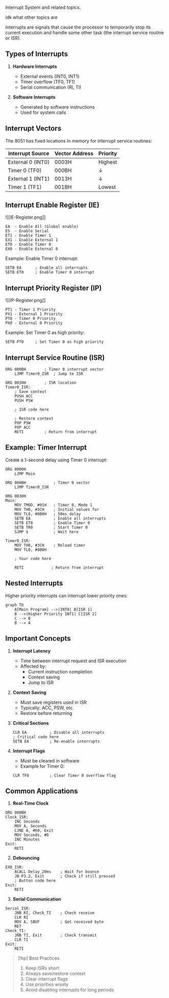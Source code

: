 Interrupt System and related topics.

idk what other topics are

Interrupts are signals that cause the processor to temporarily stop its current execution and handle some other task (the interrupt service routine or ISR).

## Types of Interrupts

1. **Hardware Interrupts**

   - External events (INT0, INT1)
   - Timer overflow (TF0, TF1)
   - Serial communication (RI, TI)

2. **Software Interrupts**
   - Generated by software instructions
   - Used for system calls

## Interrupt Vectors

The 8051 has fixed locations in memory for interrupt service routines:

| Interrupt Source  | Vector Address | Priority |
| ----------------- | -------------- | -------- |
| External 0 (INT0) | 0003H          | Highest  |
| Timer 0 (TF0)     | 000BH          | ↓        |
| External 1 (INT1) | 0013H          | ↓        |
| Timer 1 (TF1)     | 001BH          | Lowest   |

## Interrupt Enable Register (IE)

![[IE-Register.png]]

```
EA  - Enable All (Global enable)
ES  - Enable Serial
ET1 - Enable Timer 1
EX1 - Enable External 1
ET0 - Enable Timer 0
EX0 - Enable External 0
```

Example: Enable Timer 0 interrupt:

```assembly
SETB EA      ; Enable all interrupts
SETB ET0     ; Enable Timer 0 interrupt
```

## Interrupt Priority Register (IP)

![[IP-Register.png]]

```
PT1 - Timer 1 Priority
PX1 - External 1 Priority
PT0 - Timer 0 Priority
PX0 - External 0 Priority
```

Example: Set Timer 0 as high priority:

```assembly
SETB PT0     ; Set Timer 0 as high priority
```

## Interrupt Service Routine (ISR)

```assembly
ORG 000BH        ; Timer 0 interrupt vector
    LJMP Timer0_ISR  ; Jump to ISR

ORG 0030H        ; ISR location
Timer0_ISR:
    ; Save context
    PUSH ACC
    PUSH PSW

    ; ISR code here

    ; Restore context
    POP PSW
    POP ACC
    RETI         ; Return from interrupt
```

## Example: Timer Interrupt

Create a 1-second delay using Timer 0 interrupt:

```assembly
ORG 0000H
    LJMP Main

ORG 000BH            ; Timer 0 vector
    LJMP Timer0_ISR

ORG 0030H
Main:
    MOV TMOD, #01H   ; Timer 0, Mode 1
    MOV TH0, #3CH    ; Initial values for
    MOV TL0, #0B0H   ; 50ms delay
    SETB EA          ; Enable all interrupts
    SETB ET0         ; Enable Timer 0
    SETB TR0         ; Start Timer 0
    SJMP $           ; Wait here

Timer0_ISR:
    MOV TH0, #3CH    ; Reload timer
    MOV TL0, #0B0H

    ; Your code here

    RETI            ; Return from interrupt
```

## Nested Interrupts

Higher priority interrupts can interrupt lower priority ones:

```mermaid
graph TD
    A[Main Program] -->|INT0| B[ISR 1]
    B -->|Higher Priority INT1| C[ISR 2]
    C --> B
    B --> A
```

## Important Concepts

1. **Interrupt Latency**

   - Time between interrupt request and ISR execution
   - Affected by:
     - Current instruction completion
     - Context saving
     - Jump to ISR

2. **Context Saving**

   - Must save registers used in ISR
   - Typically: ACC, PSW, etc.
   - Restore before returning

3. **Critical Sections**

   ```assembly
   CLR EA          ; Disable all interrupts
   ; Critical code here
   SETB EA         ; Re-enable interrupts
   ```

4. **Interrupt Flags**
   - Must be cleared in software
   - Example for Timer 0:
   ```assembly
   CLR TF0         ; Clear Timer 0 overflow flag
   ```

## Common Applications

1. **Real-Time Clock**

```assembly
ORG 000BH
Clock_ISR:
    INC Seconds
    MOV A, Seconds
    CJNE A, #60, Exit
    MOV Seconds, #0
    INC Minutes
Exit:
    RETI
```

2. **Debouncing**

```assembly
EX0_ISR:
    ACALL Delay_20ms    ; Wait for bounce
    JB P3.2, Exit       ; Check if still pressed
    ; Button code here
Exit:
    RETI
```

3. **Serial Communication**

```assembly
Serial_ISR:
    JNB RI, Check_TI    ; Check receive
    CLR RI
    MOV A, SBUF         ; Get received byte
    RET
Check_TI:
    JNB TI, Exit        ; Check transmit
    CLR TI
Exit:
    RETI
```

> [!tip] Best Practices
>
> 1. Keep ISRs short
> 2. Always save/restore context
> 3. Clear interrupt flags
> 4. Use priorities wisely
> 5. Avoid disabling interrupts for long periods
